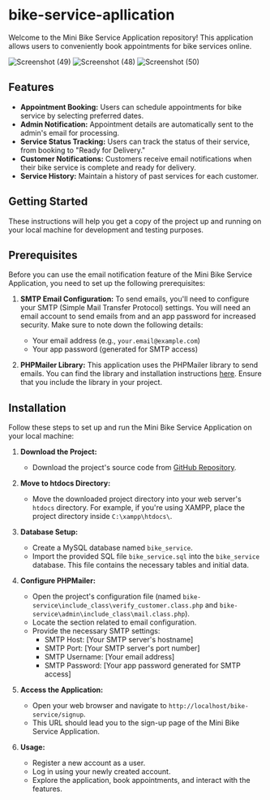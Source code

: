 # bike-service-apllication

Welcome to the Mini Bike Service Application repository! This application allows users to conveniently book appointments for bike services online.

![Screenshot (49)](https://github.com/programrit/bike-service-application/assets/95410082/47dd8f80-cf36-4f4f-af92-4b41a0bf27bf)
![Screenshot (48)](https://github.com/programrit/bike-service-application/assets/95410082/423334fd-2eed-4047-b4a5-9eb1ffa0e0d2)
![Screenshot (50)](https://github.com/programrit/bike-service-application/assets/95410082/733e5d57-bd94-487a-ab12-fe8afa0eedef)

## Features

- **Appointment Booking:** Users can schedule appointments for bike service by selecting preferred dates.
- **Admin Notification:** Appointment details are automatically sent to the admin's email for processing.
- **Service Status Tracking:** Users can track the status of their service, from booking to "Ready for Delivery."
- **Customer Notifications:** Customers receive email notifications when their bike service is complete and ready for delivery.
- **Service History:** Maintain a history of past services for each customer.

## Getting Started

These instructions will help you get a copy of the project up and running on your local machine for development and testing purposes.

## Prerequisites

Before you can use the email notification feature of the Mini Bike Service Application, you need to set up the following prerequisites:

1. **SMTP Email Configuration:** To send emails, you'll need to configure your SMTP (Simple Mail Transfer Protocol) settings. You will need an email account to send emails from and an app password for increased security. Make sure to note down the following details:
   - Your email address (e.g., `your.email@example.com`)
   - Your app password (generated for SMTP access)

2. **PHPMailer Library:** This application uses the PHPMailer library to send emails. You can find the library and installation instructions [here](https://github.com/PHPMailer/PHPMailer). Ensure that you include the library in your project.

## Installation

Follow these steps to set up and run the Mini Bike Service Application on your local machine:

1. **Download the Project:**
   - Download the project's source code from [GitHub Repository](https://github.com/your-username/bike-service).

2. **Move to htdocs Directory:**
   - Move the downloaded project directory into your web server's `htdocs` directory. For example, if you're using XAMPP, place the project directory inside `C:\xampp\htdocs\`.

3. **Database Setup:**
   - Create a MySQL database named `bike_service`.
   - Import the provided SQL file `bike_service.sql` into the `bike_service` database. This file contains the necessary tables and initial data.

4. **Configure PHPMailer:**
   - Open the project's configuration file (named `bike-service\include_class\verify_customer.class.php` and `bike-service\admin\include_class\mail.class.php`).
   - Locate the section related to email configuration.
   - Provide the necessary SMTP settings:
     - SMTP Host: [Your SMTP server's hostname]
     - SMTP Port: [Your SMTP server's port number]
     - SMTP Username: [Your email address]
     - SMTP Password: [Your app password generated for SMTP access]

5. **Access the Application:**
   - Open your web browser and navigate to `http://localhost/bike-service/signup`.
   - This URL should lead you to the sign-up page of the Mini Bike Service Application.

6. **Usage:**
   - Register a new account as a user.
   - Log in using your newly created account.
   - Explore the application, book appointments, and interact with the features.
